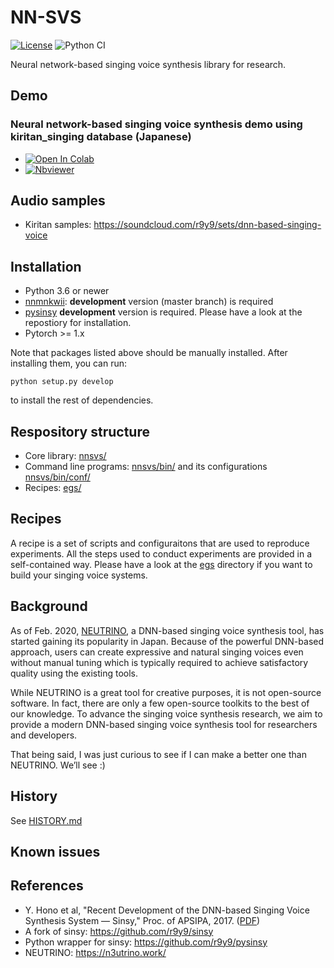 # NN-SVS

[![License](http://img.shields.io/badge/license-MIT-brightgreen.svg?style=flat)](LICENSE)
![Python CI](https://github.com/r9y9/nnsvs/workflows/Python%20CI/badge.svg)

Neural network-based singing voice synthesis library for research.

## Demo

### Neural network-based singing voice synthesis demo using kiritan_singing database (Japanese)

- [![Open In Colab](https://colab.research.google.com/assets/colab-badge.svg)](https://colab.research.google.com/github/r9y9/Colaboratory/blob/master/Neural_network_based_singing_voice_synthesis_demo_using_kiritan_singing_database_(Japanese).ipynb)
- [![Nbviewer](https://github.com/jupyter/design/blob/master/logos/Badges/nbviewer_badge.svg)](https://nbviewer.jupyter.org/gist/r9y9/79705665ed5a94f0028839ca40992751)

## Audio samples

- Kiritan samples: https://soundcloud.com/r9y9/sets/dnn-based-singing-voice

## Installation

- Python 3.6 or newer
- [nnmnkwii](https://github.com/r9y9/nnmnkwii): **development** version (master branch) is required
- [pysinsy](https://github.com/r9y9/pysinsy) **development** version is required. Please have a look at the repostiory for installation.
- Pytorch >= 1.x

Note that packages listed above should be manually installed. After installing them, you can run:

```
python setup.py develop
```

to install the rest of dependencies.

## Respository structure

- Core library: [nnsvs/](nnsvs/)
- Command line programs: [nnsvs/bin/](nnsvs/bin) and its configurations [nnsvs/bin/conf/](nnsvs/bin/conf/)
- Recipes: [egs/](egs/)


## Recipes

A recipe is a set of scripts and configuraitons that are used to reproduce experiments. All the steps used to conduct experiments are provided in a self-contained way. Please have a look at the [egs](egs) directory if you want to build your singing voice systems.

## Background

As of Feb. 2020, [NEUTRINO](https://n3utrino.work/), a DNN-based singing voice synthesis tool, has started gaining its popularity in Japan. Because of the powerful DNN-based approach, users can create expressive and natural singing voices even without manual tuning which is typically required to achieve satisfactory quality using the existing tools.

While NEUTRINO is a great tool for creative purposes, it is not open-source software. In fact, there are only a few open-source toolkits to the best of our knowledge. To advance the singing voice synthesis research, we aim to provide a modern DNN-based singing voice synthesis tool for researchers and developers.

That being said, I was just curious to see if I can make a better one than NEUTRINO. We’ll see :)

## History

See [HISTORY.md](HISTORY.md)

## Known issues


## References

- Y. Hono et al, "Recent Development of the DNN-based Singing Voice Synthesis System — Sinsy," Proc. of APSIPA, 2017. ([PDF](http://www.apsipa.org/proceedings/2018/pdfs/0001003.pdf))
- A fork of sinsy: https://github.com/r9y9/sinsy
- Python wrapper for sinsy: https://github.com/r9y9/pysinsy
- NEUTRINO: https://n3utrino.work/

